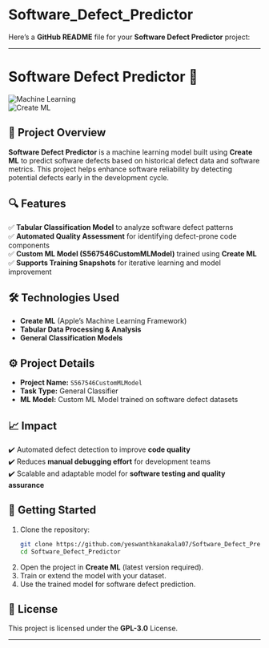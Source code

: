 # Software_Defect_Predictor
Here’s a **GitHub README** file for your **Software Defect Predictor** project:  

---

# **Software Defect Predictor 🚀**  

![Machine Learning](https://img.shields.io/badge/Machine%20Learning-Software%20Defect%20Prediction-blue.svg)  
![Create ML](https://img.shields.io/badge/Create%20ML-Apple%20Framework-green)  

## 📌 **Project Overview**  
**Software Defect Predictor** is a machine learning model built using **Create ML** to predict software defects based on historical defect data and software metrics. This project helps enhance software reliability by detecting potential defects early in the development cycle.  

## 🔍 **Features**  
✅ **Tabular Classification Model** to analyze software defect patterns  
✅ **Automated Quality Assessment** for identifying defect-prone code components  
✅ **Custom ML Model (S567546CustomMLModel)** trained using **Create ML**  
✅ **Supports Training Snapshots** for iterative learning and model improvement  

## 🛠 **Technologies Used**  
- **Create ML** (Apple’s Machine Learning Framework)  
- **Tabular Data Processing & Analysis**  
- **General Classification Models**  

## ⚙️ **Project Details**  
- **Project Name:** `S567546CustomMLModel`  
- **Task Type:** General Classifier  
- **ML Model:** Custom ML Model trained on software defect datasets  

## 📈 **Impact**  
✔️ Automated defect detection to improve **code quality**  
✔️ Reduces **manual debugging effort** for development teams  
✔️ Scalable and adaptable model for **software testing and quality assurance**  

## 🚀 **Getting Started**  
1. Clone the repository:  
   ```sh
   git clone https://github.com/yeswanthkanakala07/Software_Defect_Predictor.git
   cd Software_Defect_Predictor
   ```
2. Open the project in **Create ML** (latest version required).  
3. Train or extend the model with your dataset.  
4. Use the trained model for software defect prediction.  

## 📜 **License**  
This project is licensed under the **GPL-3.0** License.  

---

